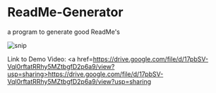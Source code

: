 # ReadMe-Generator
a program to generate good ReadMe's



![snip](https://user-images.githubusercontent.com/69323366/115129846-5c34f600-9faf-11eb-9a7d-2f4679b9ddb0.JPG)


Link to Demo Video:
<a href=https://drive.google.com/file/d/17pbSV-Vql0rftatRRhy5MZtbgfD2p6a9/view?usp=sharing>https://drive.google.com/file/d/17pbSV-Vql0rftatRRhy5MZtbgfD2p6a9/view?usp=sharing</a>
